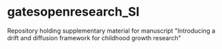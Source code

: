 # gatesopenresearch_SI
Repository holding supplementary material for manuscript "Introducing a drift and diffusion framework for childhood growth research"
